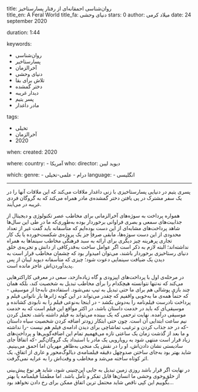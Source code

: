 
title: روان‌شناسی احمقانه‌ای از رفتار پسارستاخیز  
title_en: A Feral World
title_fa: دنیای وحشی 
stars: 0
author: میلاد کرمی
date: 24 september 2020

duration: 1:44

keywords:
  - روان‌شناسی
  - پسارستاخیر 
  - آخرالزمان
  - دنیای وحشی
  - تلاش برای بقا
  - دختر گمشده
  - دیدار غریبه
  - پسر یتیم
  - مادر داغدار

tags:
  - تخیلی
  - آخرالزمان
  - 2020 

when:
  created: 2020

where:
  country:
    - آمریکا 
who:
  director: دیوید لیبن

which:
  genre:
    - درام
    - علمی-تخیلی
  language:
    - انگلیسی
   
---

پسری یتیم در دنیایی پسارستاخیزی با زنی داغدار ملاقات می‌کند که این ملاقات آنها را در یک سفر مشترک در پی یافتن دختر گمشده‌ی مادر همراه می‌کند که به گروگان فردی غریبه در می‌آیند.

همواره پرداخت به سوژه‌های آخرالزمانی برای مخاطب عصر تکنولوژی و دیجیتال از جذابیت‌های سمعی و بصری فراوانی برخوردار بوده به‌طوری‌که ما در طی این سال‌ها شاهد پرداخت‌های مشابه‌ای از این دست بوده‌ایم که متأسفانه باید گفت غیر از تعداد محدودی از این دست سوژه‌ها، مابقی صرفاِ جز یک پروژه‌ی شکست‌خورده یا یک کار تجاری پرهرینه چیز دیگری برای ارائه به سبد فرهنگی مخاطب سینماها به همراه نداشته‌اند؛ البته لازم به ذکر است اگر عوامل ساخت به‌قدر‌کافی از دانش و تجربه‌ی خلق دنیای رستاخیزی برخوردار باشند، می‌توان امیدوار بود که چشمان مخاطب قرار است به دیدن یک ضیافت سینمایی دعوت شود؛ چیزی که متأسفانه دیوید لیبان از پس پدید‌آوردن‌اش عاجز مانده است.

 در مرحله‌ی اول با پرداخت‌های اپیزودی و گاه زیاده‌از‌حد، سعی در معرفی کاراکترهایی می‌کند که نه‌تنها نتوانسته هیچکدام را برای مخاطب تبدیل به شخصیت کند، بلکه همان چند بازی پوشالی هم برای ما حتی تبدیل به تیپ نمی‌شود. استفاده‌ی نا‌به‌جا از موسیقی - که حتماً همه‌ی ما به‌خوبی واقفیم که چقدر می‌تواند در این گونه ژانرها بار ناتوانی فیلم و پرداخت نادرست فیلم‌نامه را به‌دوش بکشد - در اینجا به‌نوعی فیلم را به نابودی کشانده و موسیقی‌ای که باید در خدمت داستان باشد، در اکثر مواقع این فیلم است که به خدمت موسیقی درآمده. نهایت ترحمی که یک ببینده می‌تواند به فیلم داشته باشد، تحمل کردن نیم ساعت ابتدایی آن است. چون حتی ابتکار زودتر اضافه کردن شخصیت سیاه داستان -که در حد جذاب کردن و ترغیب تماشاچی برای دیدن ادامه‌ی فیلم هم نیست -را نداشته و ما بعد از گذشت زمان یک ساعتی تازه می‌فهمیم تمام این اضافه‌گویی‌ها و پرداخت‌های زیاد قرار است منتهی شود به رویارویی یک مادر با استبداد یک گروگان‌گیر -که اتفاقاً جای سادیستی نشان دادن‌اش، او را در نقش یک منجی به‌ظاهر مهربان اما احمق می‌بینیم. شاید بهتر بود به‌جای ساختن صدوچهل دقیقه فیلمنامه‌ی دیالوگ‌محور و عاری از اتفاق، یک اثر کوتاه ساخته می‌شد و مخاطب و وقت‌اش را به عرایه نمی‌گرفت. 

در نهایت اگر قرار باشد روزی زمین تبدیل به جایی این‌چنینی شود، شاید هر نوع پیش‌بینی از خلق‌وخوی وحشی ما انسان‌ها قابل تفکر و تأمل باشد. اما مطمئناً فیلمنامه یا بهتر بگوییم این کپی ناقص شاید محتمل ترین اتفاق ممکن برای رخ دادن نخواهد بود...